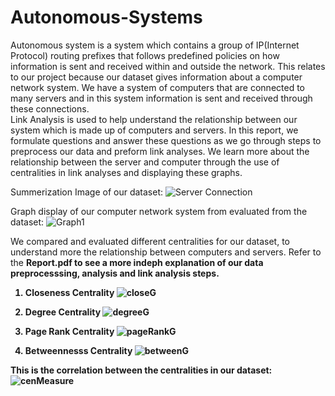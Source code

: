 # Autonomous-Systems
Autonomous system is a system which contains a group of IP(Internet Protocol) routing prefixes
that follows predefined policies on how information is sent and received within and outside the
network. This relates to our project because our dataset gives information about a computer
network system. We have a system of computers that are connected to many servers and in this
system information is sent and received through these connections.
<br>
Link Analysis is used to help understand the relationship between our system which is made up
of computers and servers. In this report, we formulate questions and answer these questions as
we go through steps to preprocess our data and preform link analyses. We learn more about the
relationship between the server and computer through the use of centralities in link analyses and
displaying these graphs.

Summerization Image of our dataset:
![Server Connection](https://user-images.githubusercontent.com/44726422/231736691-a4a1a455-31ce-45dc-8eaf-5b2bf67d1ac1.png)


Graph display of our computer network system from evaluated from the dataset:
![Graph1](https://user-images.githubusercontent.com/44726422/231736663-645a2463-9d1f-456b-82c7-4b880439a404.png)

We compared and evaluated different centralities for our dataset, to understand more the relationship between computers and servers. Refer to the <b> Report.pdf <b> to see a more indeph explanation of our data preprocesssing, analysis and link analysis steps.<br>

1. Closeness Centrality
![closeG](https://user-images.githubusercontent.com/44726422/231737117-b971b94d-7906-4158-8ba8-c1b8c516d611.png)

2. Degree Centrality
![degreeG](https://user-images.githubusercontent.com/44726422/231737548-fffc1dea-da7c-4e03-8ae3-3f6435012962.png)

3. Page Rank Centrality
![pageRankG](https://user-images.githubusercontent.com/44726422/231737572-dfc8011c-372b-4bce-9d6c-0c6c2a15a64f.png)

4. Betweennesss Centrality
![betweenG](https://user-images.githubusercontent.com/44726422/231737594-64818fb6-85d8-4a59-89c3-23024028e364.png)


This is the correlation between the centralities in our dataset:
![cenMeasure](https://user-images.githubusercontent.com/44726422/231737881-0c8ba8f9-27a1-4052-95e6-b970debfbd0a.png)
